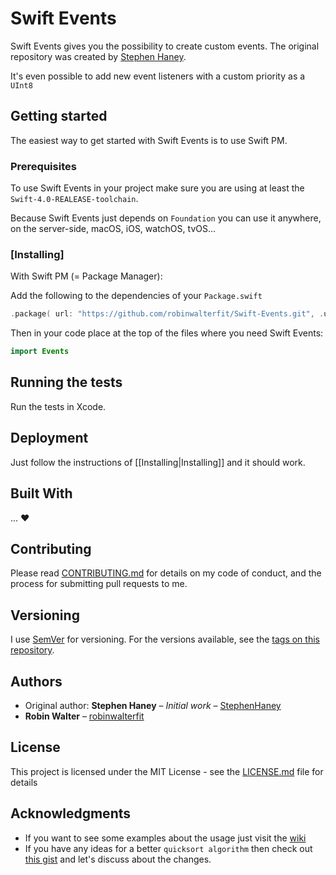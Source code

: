Swift Events
===================

Swift Events gives you the possibility to create custom events. The original repository was created by [Stephen Haney](https://github.com/StephenHaney/Swift-Custom-Events).

It's even possible to add new event listeners with a custom priority as a `UInt8`

## Getting started

The easiest way to get started with Swift Events is to use Swift PM.

### Prerequisites

To use Swift Events in your project make sure you are using at least the `Swift-4.0-REALEASE-toolchain`.

Because Swift Events just depends on `Foundation` you can use it anywhere, on the server-side, macOS, iOS, watchOS, tvOS...

### [Installing]

With Swift PM (= Package Manager):

Add the following to the dependencies of your `Package.swift`

```swift
.package( url: "https://github.com/robinwalterfit/Swift-Events.git", .upToNextMajor( from: "1.1.4" ) )
```

Then in your code place at the top of the files where you need Swift Events:

```swift
import Events
```

## Running the tests

Run the tests in Xcode.

## Deployment

Just follow the instructions of [[Installing|Installing]] and it should work.

## Built With

... :heart:

## Contributing

Please read [CONTRIBUTING.md](CONTRIBUTING.md) for details on my code of conduct, and the process for submitting pull requests to me.

## Versioning

I use [SemVer](http://semver.org/) for versioning. For the versions available, see the [tags on this repository](https://github.com/robinwalterfit/Swift-Events/tags).

## Authors

* Original author: **Stephen Haney** – *Initial work* – [StephenHaney](https://github.com/StephenHaney/)
* **Robin Walter** – [robinwalterfit](https://github.com/robinwalterfit)

## License

This project is licensed under the MIT License - see the [LICENSE.md](LICENSE.md) file for details

## Acknowledgments

* If you want to see some examples about the usage just visit the [wiki](https://github.com/robinwalterfit/Swift-Events/wiki)
* If you have any ideas for a better `quicksort algorithm` then check out [this gist](https://gist.github.com/robinwalterfit/60a42c388d35b66cba7cf7864bc0fb98) and let's discuss about the changes.
